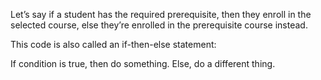 Let’s say if a student has the required prerequisite, 
then they enroll in the selected course, 
else they’re enrolled in the prerequisite course instead.

This code is also called an if-then-else statement:

If condition is true, then do something.
Else, do a different thing.